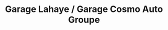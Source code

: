 ---
title: "Garage Lahaye / Garage Cosmo Auto Groupe"
url: /roissy-en-brie/garage-lahaye-garage-cosmo-auto-groupe/
shop: Autowerkstatt
---